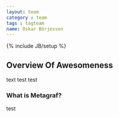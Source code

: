 ```yaml
---
layout: team
category : team
tags : tagteam
name: Oskar Börjesson
---
```

{% include JB/setup %}


## Overview Of Awesomeness
text test test

### What is Metagraf?
test